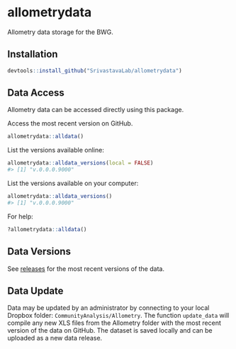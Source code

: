 
<!-- README.md is generated from README.Rmd. Please edit that file -->
allometrydata
=============

Allometry data storage for the BWG.

Installation
------------

``` r
devtools::install_github("SrivastavaLab/allometrydata")
```

Data Access
-----------

Allometry data can be accessed directly using this package.

Access the most recent version on GitHub.

``` r
allometrydata::alldata()
```

List the versions available online:

``` r
allometrydata::alldata_versions(local = FALSE)
#> [1] "v.0.0.0.9000"
```

List the versions available on your computer:

``` r
allometrydata::alldata_versions()
#> [1] "v.0.0.0.9000"
```

For help:

``` r
?allometrydata::alldata()
```

Data Versions
-------------

See [releases](https://github.com/SrivastavaLab/allometrydata/releases) for the most recent versions of the data.

Data Update
-----------

Data may be updated by an administrator by connecting to your local Dropbox folder: `CommunityAnalysis/Allometry`. The function `update_data` will compile any new XLS files from the Allometry folder with the most recent version of the data on GitHub. The dataset is saved locally and can be uploaded as a new data release.
